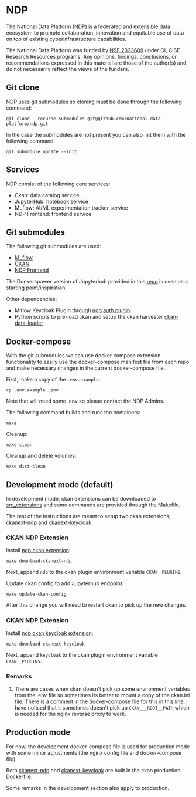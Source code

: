 # NDP

The National Data Platform (NDP) is a federated and extensible data ecosystem to promote
collaboration, innovation and equitable use of data on top of existing cyberinfrastructure capabilities.

The National Data Platform was funded by [NSF 2333609](https://www.nsf.gov/awardsearch/showAward?AWD_ID=2333609) under CI, CISE Research Resources programs. Any opinions, findings, conclusions, or recommendations expressed in this material are those of the author(s) and do not necessarily reflect the views of the funders.

## Git clone

NDP uses git submodules so cloning must be done through the following command:
```
git clone --recurse-submodules git@github.com:national-data-platform/ndp.git
```

In the case the submodules are not present you can also init them with the following command:
```
git submodule update --init
```

## Services
NDP consist of the following core services:
- Ckan: data catalog service
- JupyterHub: notebook service
- MLflow: AI/ML experimentation tracker service
- NDP Frontend: frontend service

## Git submodules
The following git submodules are used:
- [MLflow](https://github.com/national-data-platform/mlflow)
- [CKAN](https://github.com/national-data-platform/ckan-docker)
- [NDP Frontend](https://github.com/national-data-platform/ndp-frontend)

The Dockerspawer version of Jupyterhub provided in this [repo](https://github.com/national-data-platform/jupyterhub-deploy-docker) is used as a starting point/inspiration.

Other dependencies:
- Mlflow Keycloak Plugin through [ndp auth plugin](https://github.com/national-data-platform/ndp_mlflow_auth)
- Python scripts to pre-load ckan and setup the ckan harvester [ckan-data-loader](https://github.com/national-data-platform/ckan-data-loader)


## Docker-compose
With the git submodules we can use docker compose extension functionality to easily
use the docker-compose manifest file from each repo and make necessary changes in the current docker-compose file.

First, make a copy of the `.env.example`:
```
cp .env.example .env
```

Note that will need some .env so please contact the NDP Admins.

The following command builds and runs the containers:
```
make
```

Cleanup:
```
make clean
```

Cleanup and delete volumes:
```
make dist-clean
```

## Development mode (default)
In development mode, ckan extensions can be downloaded to [src_extensions](/src_extensions)
and some commands are provided through the Makefile.


The rest of the instructions are meant to setup two ckan extensions; [ckanext-ndp](https://github.com/national-data-platform/ckanext-ndp) and [ckanext-keycloak](https://github.com/national-data-platform/ckanext-keycloak).

### CKAN NDP Extension
Install [ndp ckan extension](https://github.com/national-data-platform/ckanext-ndp):
```
make download-ckanext-ndp
```

Next, append `ndp` to the ckan plugin environment variable `CKAN__PLUGINS`.

Update ckan config to add Jupyterhub endpoint:
```
make update-ckan-config
```

After this change you will need to restart ckan to pick up the new changes.

### CKAN NDP Extension
Install [ndp ckan keycloak extension](https://github.com/national-data-platform/ckanext-ndp):
```
make download-ckanext-keycloak
```

Next, append `keycloak` to the ckan plugin environment variable `CKAN__PLUGINS`.

### Remarks
1. There are cases when ckan doesn't pick up some environment variables from the .env file so sometimes its better to mount a copy of the ckan.ini file. There is a comment in the docker-compose file for this in this [line](/docker-compose.dev.yaml?plain=24). I have noticed that it sometimes doesn't pick up `CKAN___ROOT__PATH` which is needed for the nginx reverse proxy to work.



## Production mode

For now, the development docker-compose file is used for production mode with some minor adjustments (the nginx config file and docker-compose file).

Both [ckanext-ndp](https://github.com/national-data-platform/ckanext-ndp) and [ckanext-keycloak](https://github.com/national-data-platform/ckanext-keycloak) are built in the ckan production [Dockerfile](/ckan-docker/ckan/Dockerfile).

Some remarks in the development section also apply to production. 
